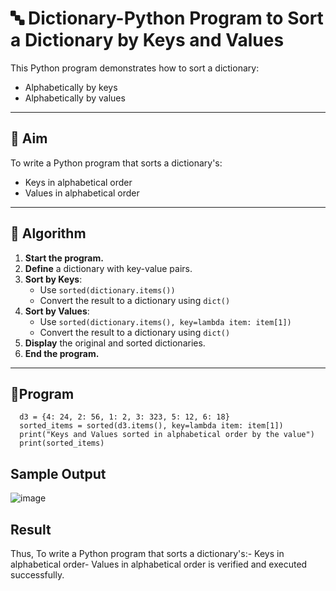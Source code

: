 # 🔤 Dictionary-Python Program to Sort a Dictionary by Keys and Values

This Python program demonstrates how to sort a dictionary:
- Alphabetically by keys
- Alphabetically by values

---

## 🎯 Aim

To write a Python program that sorts a dictionary's:
- Keys in alphabetical order
- Values in alphabetical order

---

## 🧠 Algorithm

1. **Start the program.**
2. **Define** a dictionary with key-value pairs.
3. **Sort by Keys**:
   - Use `sorted(dictionary.items())`
   - Convert the result to a dictionary using `dict()`
4. **Sort by Values**:
   - Use `sorted(dictionary.items(), key=lambda item: item[1])`
   - Convert the result to a dictionary using `dict()`
5. **Display** the original and sorted dictionaries.
6. **End the program.**

---

## 🧪Program
      d3 = {4: 24, 2: 56, 1: 2, 3: 323, 5: 12, 6: 18}
      sorted_items = sorted(d3.items(), key=lambda item: item[1])
      print("Keys and Values sorted in alphabetical order by the value")
      print(sorted_items)  
## Sample Output
![image](https://github.com/user-attachments/assets/ef2a571d-e379-4f62-a530-b3a08d9fd746)

## Result
Thus, To write a Python program that sorts a dictionary's:- Keys in alphabetical order- Values in alphabetical order is verified and executed successfully.



